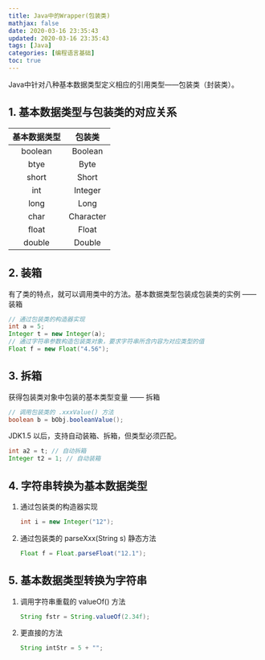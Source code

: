 ```yaml
---
title: Java中的Wrapper(包装类)
mathjax: false
date: 2020-03-16 23:35:43
updated: 2020-03-16 23:35:43
tags: [Java]
categories: [编程语言基础]
toc: true
---
```


Java中针对八种基本数据类型定义相应的引用类型——包装类（封装类）。

## 1. 基本数据类型与包装类的对应关系

| 基本数据类型 |  包装类   |
| :----------: | :-------: |
|   boolean    |  Boolean  |
|     btye     |   Byte    |
|    short     |   Short   |
|     int      |  Integer  |
|     long     |   Long    |
|     char     | Character |
|    float     |   Float   |
|    double    |  Double   |

<!--more-->

## 2. 装箱

有了类的特点，就可以调用类中的方法。基本数据类型包装成包装类的实例 —— 装箱

``` java
// 通过包装类的构造器实现
int a = 5;
Integer t = new Integer(a);
// 通过字符串参数构造包装类对象，要求字符串所含内容为对应类型的值
Float f = new Float("4.56");
```

## 3. 拆箱

获得包装类对象中包装的基本类型变量 —— 拆箱

```JAVA
// 调用包装类的 .xxxValue() 方法
boolean b = bObj.booleanValue();
```

JDK1.5 以后，支持自动装箱、拆箱，但类型必须匹配。

```java
int a2 = t;	// 自动拆箱
Integer t2 = 1; // 自动装箱
```

## 4. 字符串转换为基本数据类型

1. 通过包装类的构造器实现

    ```java
    int i = new Integer("12");
    ```

2. 通过包装类的 parseXxx(String s) 静态方法

    ```java
    Float f = Float.parseFloat("12.1");
    ```

## 5. 基本数据类型转换为字符串

1. 调用字符串重载的 valueOf() 方法

    ```java
    String fstr = String.valueOf(2.34f);
    ```

2. 更直接的方法

    ```java
    String intStr = 5 + "";
    ```